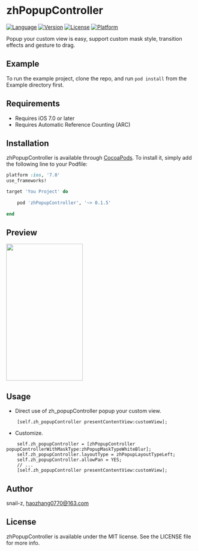 # zhPopupController

[![Language](https://img.shields.io/badge/Language-%20Objective--C%20-orange.svg)](https://travis-ci.org/snail-z/zhPopupController)
[![Version](https://img.shields.io/badge/pod-v0.1.5-brightgreen.svg)](http://cocoapods.org/pods/zhPopupController)
[![License](https://img.shields.io/badge/license-MIT-blue.svg)](http://cocoapods.org/pods/zhPopupController)
[![Platform](https://img.shields.io/badge/platform-%20iOS7.0+%20-lightgrey.svg)](http://cocoapods.org/pods/zhPopupController)

Popup your custom view is easy, support custom mask style, transition effects and gesture to drag.



## Example

To run the example project, clone the repo, and run `pod install` from the Example directory first.

## Requirements

- Requires iOS 7.0 or later
- Requires Automatic Reference Counting (ARC)

## Installation

zhPopupController is available through [CocoaPods](http://cocoapods.org). To install
it, simply add the following line to your Podfile:

```ruby
platform :ios, '7.0'
use_frameworks!

target 'You Project' do
    
	pod 'zhPopupController', '~> 0.1.5'
    
end
```

## Preview   

<img src="https://github.com/snail-z/zhPopupController/blob/master/Preview/_zhPopupController.gif?raw=true" width="204px" height="365px">



## Usage

 * Direct use of zh_popupController popup your  custom view.
``` objc
    [self.zh_popupController presentContentView:customView];
```
* Customize.
```objc
    self.zh_popupController = [zhPopupController popupControllerWithMaskType:zhPopupMaskTypeWhiteBlur];
    self.zh_popupController.layoutType = zhPopupLayoutTypeLeft;
    self.zh_popupController.allowPan = YES;
    // ...
    [self.zh_popupController presentContentView:customView];
```
## Author

snail-z, haozhang0770@163.com

## License

zhPopupController is available under the MIT license. See the LICENSE file for more info.



